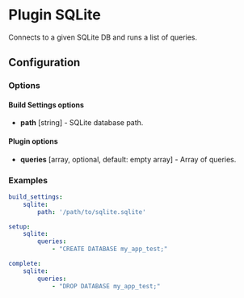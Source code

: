 Plugin SQLite
=============

Connects to a given SQLite DB and runs a list of queries.

Configuration
-------------

### Options

#### Build Settings options

* **path** [string] - SQLite database path.

#### Plugin options

* **queries** [array, optional, default: empty array] - Array of queries.

### Examples

```yaml
build_settings:
    sqlite:
        path: '/path/to/sqlite.sqlite'

setup:
    sqlite:
        queries:
            - "CREATE DATABASE my_app_test;"

complete:
    sqlite:
        queries:
            - "DROP DATABASE my_app_test;"
```
